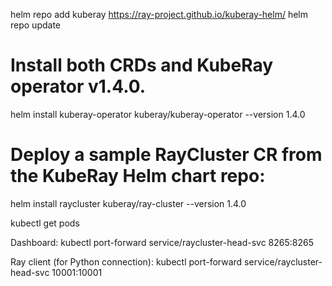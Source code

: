 helm repo add kuberay https://ray-project.github.io/kuberay-helm/
helm repo update
# Install both CRDs and KubeRay operator v1.4.0.
helm install kuberay-operator kuberay/kuberay-operator --version 1.4.0

# Deploy a sample RayCluster CR from the KubeRay Helm chart repo:
helm install raycluster kuberay/ray-cluster --version 1.4.0


kubectl get pods

Dashboard:
kubectl port-forward service/raycluster-head-svc 8265:8265

Ray client (for Python connection):
kubectl port-forward service/raycluster-head-svc 10001:10001
